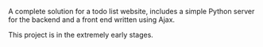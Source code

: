 A complete solution for a todo list website, includes a simple Python server for the backend and a front end written using Ajax.

This project is in the extremely early stages.